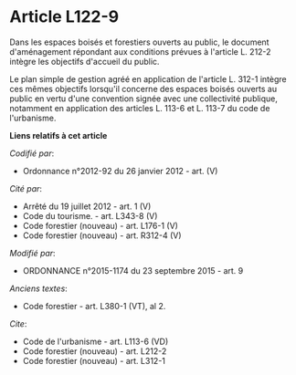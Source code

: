 # Article L122-9

Dans les espaces boisés et forestiers ouverts au public, le document d'aménagement répondant aux conditions prévues à
l'article L. 212-2 intègre les objectifs d'accueil du public. 

Le plan simple de gestion agréé en application de l'article L. 312-1 intègre ces mêmes objectifs lorsqu'il concerne des
espaces boisés ouverts au public en vertu d'une convention signée avec une collectivité publique, notamment en application
des articles L. 113-6 et L. 113-7 du code de l'urbanisme.

**Liens relatifs à cet article**

_Codifié par_:

  - Ordonnance n°2012-92 du 26 janvier 2012 - art. (V)

_Cité par_:

  - Arrêté du 19 juillet 2012 - art. 1 (V)
  - Code du tourisme. - art. L343-8 (V)
  - Code forestier (nouveau) - art. L176-1 (V)
  - Code forestier (nouveau) - art. R312-4 (V)

_Modifié par_:

  - ORDONNANCE n°2015-1174 du 23 septembre 2015 - art. 9

_Anciens textes_:

  - Code forestier - art. L380-1 (VT), al 2.

_Cite_:

  - Code de l'urbanisme - art. L113-6 (VD)
  - Code forestier (nouveau) - art. L212-2
  - Code forestier (nouveau) - art. L312-1
